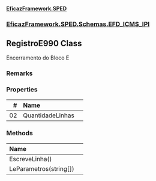 #### [EficazFramework.SPED](EficazFrameworkSPED.md 'EficazFramework SPED')
### [EficazFramework.SPED.Schemas.EFD_ICMS_IPI](EficazFramework.SPED.Schemas.EFD_ICMS_IPI.md 'EficazFramework.SPED.Schemas.EFD_ICMS_IPI')

## RegistroE990 Class

Encerramento do Bloco E

### Remarks
### Properties

| # | Name | |
| ---: | :--- | :--- |
| 02 | QuantidadeLinhas |  |
### Methods

| Name | |
| :--- | :--- |
| EscreveLinha() |  |
| LeParametros(string[]) |  |
